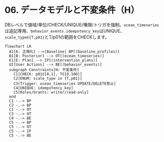 # 06. データモデルと不変条件（H）

DBレベルで値域/単位/CHECK/UNIQUE/権限/トリガを強制。`ocean_timeseries`は追記専用、`behavior_events.idempotency_key`はUNIQUE、`scale_type∈{T,p01}`とT/p01の範囲をCHECKします。

```mermaid
flowchart LR
  A1[A: 正規化] -->|Baseline| BP[(baseline_profiles)]
  B1[B: Posterior] --> OT[(ocean_timeseries)]
  E1[E: Plan] --> IP[(intervention_plans)]
  UI[User Actions] --> BE[(behavior_events)]
  subgraph Constraints[H: 不変条件]
    C1[CHECK: p01∈[0,1], T∈[0,100]]
    C2[ENUM: scale_type in {T,p01}]
    C3[Trigger: ocean_timeseries UPDATE/DELETE禁止]
    C4[UNIQUE: idempotency_key]
    C5[Roles/Grants: writer/read-only]
  end
  C1 -.-> BP
  C2 -.-> BP
  C1 -.-> OT
  C3 -.-> OT
  C4 -.-> BE
  C5 -.-> BP
  C5 -.-> OT
  C5 -.-> IP
  C5 -.-> BE
```

